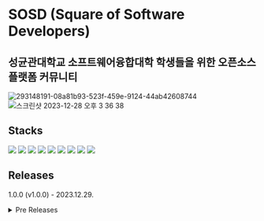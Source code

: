 # SOSD (Square of Software Developers)
## 성균관대학교 소프트웨어융합대학 학생들을 위한 오픈소스플랫폼 커뮤니티
![293148191-08a81b93-523f-459e-9124-44ab42608744](https://github.com/SKKU-OSP/SKKU-OSP/assets/50347615/27432251-8327-4f52-9019-f7ff149af88a)
![스크린샷 2023-12-28 오후 3 36 38](https://github.com/SKKU-OSP/SKKU-OSP/assets/50347615/a048ff98-15b5-47ac-ab15-ce6aa9371906)



## Stacks
<img src="https://img.shields.io/badge/django-003545?style=for-the-badge&logo=django&logoColor=white"> <img src="https://img.shields.io/badge/react-61DAFB?style=for-the-badge&logo=react&logoColor=black"> <img src="https://img.shields.io/badge/javascript-F7DF1E?style=for-the-badge&logo=javascript&logoColor=black">
<img src="https://img.shields.io/badge/bootstrap-7952B3?style=for-the-badge&logo=bootstrap&logoColor=white">
<img src="https://img.shields.io/badge/mysql-4479A1?style=for-the-badge&logo=mysql&logoColor=white">
<img src="https://img.shields.io/badge/html-E34F26?style=for-the-badge&logo=html5&logoColor=white">
<img src="https://img.shields.io/badge/css-1572B6?style=for-the-badge&logo=css3&logoColor=white">
<img src="https://img.shields.io/badge/docker-2496ED?style=for-the-badge&logo=docker&logoColor=white">
<img src="https://img.shields.io/badge/nginx-009639?style=for-the-badge&logo=nginx&logoColor=white">

## Releases

1.0.0 (v1.0.0) - 2023.12.29.
<details>
<summary> Pre Releases </summary>

Alpha 1.0.0 (v1.0.0-alpha) - 2023.01.06. - Initial version\
Alpha 1.0.1 (v1.0.1-alpha) - 2023.01.10. - 커뮤니티 팀원관리기능과 코드 리팩토링\
Alpha 1.0.2 (v1.0.2-alpha) - 2023.01.10. - 프로필화면 오류 핫픽스 버전\
Alpha 1.1.0 (v1.1.0-alpha) - 2023.01.27. - 커뮤니티 디자인개선과 오류수정, 로딩바 추가, 코드 리팩토링\
Alpha 1.2.0 (v1.2.0-alpha) - 2023.02.19. - 프로필/커뮤니티 디자인/기능 개선과, 각종 버그 수정


Beta 1.0.0 (v1.0.0-beta) - 2023.03.31. - 산학협력프로젝트 학생들을 위한 베타서비스 오픈\
Beta 1.0.1 (v1.0.1-beta) - 2023.04.01. - github 인증 문제 등 버그 수정\
Beta 1.0.2 (v1.0.2-beta) - 2023.04.07. - 프로필 반응형 디자인 개선, score, 개인정보 처리 등 수정\
Beta 1.0.3 (v1.0.3-beta) - 2023.04.08. - 회원가입 github 체킹 기능 오류수정 핫픽스\
Beta 1.1.0 (v1.1.0-beta) - 2023.04.21. - GoogleAnalytics 추가, 크롤러 성능개선\
Beta 1.1.1 (v1.1.1-beta) - 2023.04.28. - 프로필 메인 기능 추가(유형검사, 로그아웃), 메인페이지 모바일 반응형 적용\
Beta 1.1.2 (v1.1.2-beta) - 2023.05.05. - 게시판 반응형 디자인 개선, GitHub 소셜 로그인 도입\
Beta 1.1.3 (v1.1.3-beta) - 2023.05.12. - 정보공개 기능 개선, 검색기능 오류수정\
Beta 1.1.4 (v1.1.4-beta) - 2023.05.12. - 지원서 hotfix\
Beta 1.1.5 (v1.1.5-beta) - 2023.05.21. - 개인정보공개래벨 조정\
Beta 1.1.6 (v1.1.6-beta) - 2023.06.20. - GitHub 토큰 갱신, 각종오류수정\
Beta 1.2.0 (v1.2.0-beta) - 2023.06.30. - 베타테스팅 이후 결과반영\
Beta 1.2.1 (v1.2.1-beta) - 2023.07.01. - 사용언어, 기술스택 설정 안내 문구 추가
</details>
